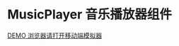 MusicPlayer 音乐播放器组件  
===  
[DEMO 浏览器请打开移动端模拟器](http://t-phantom.github.io/PhantomUI/musicPlayer/)  
